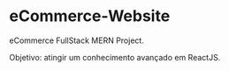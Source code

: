 # eCommerce-Website

eCommerce FullStack MERN Project.

Objetivo: atingir um conhecimento avançado em ReactJS.
